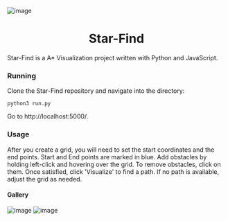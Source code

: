 ![image](https://github.com/duolok/star-find/assets/42711489/61294b0b-2e59-42bb-acb8-fdfb0652f18b)

<h1 align="center"> Star-Find </h1>

Star-Find is a A* Visualization project written with Python and JavaScript.

### Running

Clone the Star-Find repository and navigate into the directory:

```shell
python3 run.py
```

Go to http://localhost:5000/.

### Usage
After you create a grid, you will need to set the start coordinates and the end points. Start and End points are marked in blue. Add obstacles by holding left-click and hovering over the grid. To remove obstacles, click on them. Once satisfied, click 'Visualize' to find a path. If no path is available, adjust the grid as needed. 

#### Gallery
![image](https://github.com/duolok/star-find/assets/42711489/1b3e10a9-263a-4798-afb7-22aa1378867a)
![image](https://github.com/duolok/star-find/assets/42711489/5de287db-1aab-4e02-846f-c5ff4a5e5794)
